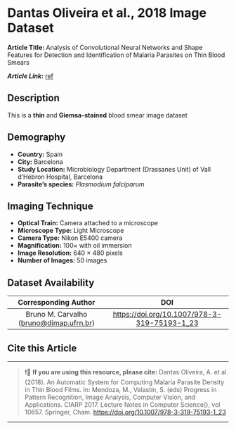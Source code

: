 # **Dantas Oliveira et al., 2018 Image Dataset**  
**Article Title:** Analysis of Convolutional Neural Networks and Shape Features for Detection and Identification of Malaria Parasites on Thin Blood Smears

**_Article Link_:** [ref](https://link.springer.com/chapter/10.1007/978-3-319-75193-1_23)

## **Description**
This is a **thin** and **Giemsa-stained** blood smear image dataset 

## **Demography**
+ **Country:** Spain 
+ **City:** Barcelona
+ **Study Location:** Microbiology Department (Drassanes Unit) of Vall d’Hebron Hospital, Barcelona
+ **Parasite’s species:** _Plasmodium falciparum_


## **Imaging Technique**
+ **Optical Train:** Camera attached to a microscope
+ **Microscope Type:** Light Microscope
+ **Camera Type:** Nikon E5400 camera 
+ **Magnification:** 100× with oil immersion
+ **Image Resolution:** 640 × 480 pixels
+ **Number of Images:** 50 images

## **Dataset Availability**
|**Corresponding Author**|**DOI**|
|:---:|:---:|
|Bruno M. Carvalho (bruno@dimap.ufrn.br)| https://doi.org/10.1007/978-3-319-75193-1_23|

## **Cite this Article**
---
>
> ❗🛑 **If you are using this resource, please cite:** Dantas Oliveira, A. et al. (2018). An Automatic System for Computing Malaria Parasite Density in Thin Blood Films. In: Mendoza, M., Velastín, S. (eds) Progress in Pattern Recognition, Image Analysis, Computer Vision, and Applications. CIARP 2017. Lecture Notes in Computer Science(), vol 10657. Springer, Cham. https://doi.org/10.1007/978-3-319-75193-1_23
>
---
